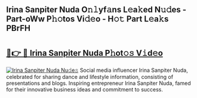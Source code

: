 ## Irina Sanpiter Nuda O𝚗𝚕yf𝚊ns L𝚎a𝚔ed N𝚞𝚍es - Part-oWw P𝚑𝚘tos Vi𝚍𝚎o - H𝚘𝚝 Part L𝚎a𝚔s PBrFH

# <h2><a href="http://kf7997e.oniu.top/?m=Irina+Sanpiter+Nuda">🔗👉 🔴 Irina Sanpiter Nuda P𝚑ot𝚘𝚜 V𝚒d𝚎o</a></h2>

[![Irina Sanpiter Nuda Nu𝚍e𝚜](https://i.imgur.com/0qMVB7G.gif)](http://kf7997e.oniu.top/?m=Irina+Sanpiter+Nuda)
Social media influencer Irina Sanpiter Nuda, celebrated for sharing dance and lifestyle information, consisting of presentations and blogs. Inspiring entrepreneur Irina Sanpiter Nuda, famed for their innovative business ideas and commitment to success.  
